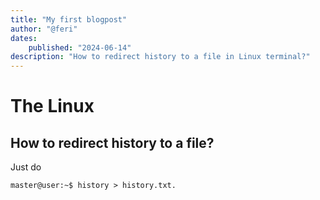 ```yaml
---
title: "My first blogpost"
author: "@feri"
dates:
    published: "2024-06-14"
description: "How to redirect history to a file in Linux terminal?"
---
```





# The Linux

## How to redirect history to a file?


           

Just do 

`master@user:~$ history > history.txt.`        
               

                
                


             